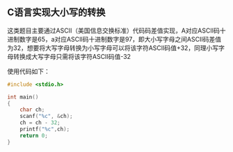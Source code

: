 ## C语言实现大小写的转换

这类题目主要通过ASCII（美国信息交换标准）代码码差值实现，A对应ASCII码十进制数字是65，a对应ASCII码十进制数字是97，即大小写字母之间ASCII码差值为32，想要将大写字母转换为小写字母可以将该字符ASCII码值+32，同理小写字母转换成大写字母只需将该字符ASCII码值-32

使用代码如下：

```c
#include <stdio.h>

int main()
{
	char ch;
	scanf("%c", &ch);
	ch = ch - 32;
	printf("%c",ch);
	return 0;
}
```
